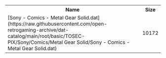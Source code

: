 <table>
<tr><th>Name</th><th>Size</th></tr>
<tr><td>
[Sony - Comics - Metal Gear Solid.dat](https://raw.githubusercontent.com/open-retrogaming-archive/dat-catalog/main/root/basic/TOSEC-PIX/Sony/Comics/Metal Gear Solid/Sony - Comics - Metal Gear Solid.dat)
</td><td>10172</td></tr>
</table>
